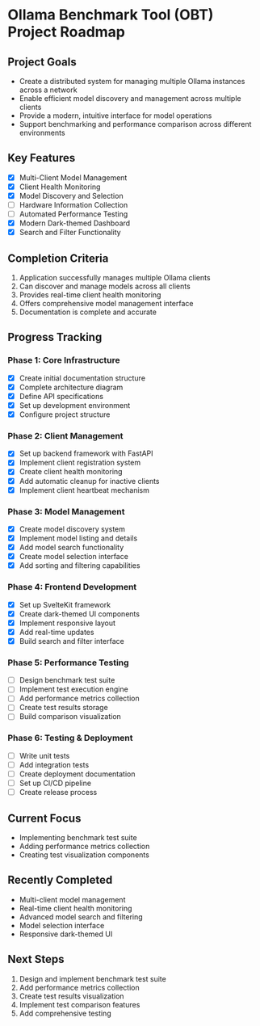 # Ollama Benchmark Tool (OBT) Project Roadmap

## Project Goals
- Create a distributed system for managing multiple Ollama instances across a network
- Enable efficient model discovery and management across multiple clients
- Provide a modern, intuitive interface for model operations
- Support benchmarking and performance comparison across different environments

## Key Features
- [x] Multi-Client Model Management
- [x] Client Health Monitoring
- [x] Model Discovery and Selection
- [ ] Hardware Information Collection
- [ ] Automated Performance Testing
- [x] Modern Dark-themed Dashboard
- [x] Search and Filter Functionality

## Completion Criteria
1. Application successfully manages multiple Ollama clients
2. Can discover and manage models across all clients
3. Provides real-time client health monitoring
4. Offers comprehensive model management interface
5. Documentation is complete and accurate

## Progress Tracking

### Phase 1: Core Infrastructure 
- [x] Create initial documentation structure
- [x] Complete architecture diagram
- [x] Define API specifications
- [x] Set up development environment
- [x] Configure project structure

### Phase 2: Client Management 
- [x] Set up backend framework with FastAPI
- [x] Implement client registration system
- [x] Create client health monitoring
- [x] Add automatic cleanup for inactive clients
- [x] Implement client heartbeat mechanism

### Phase 3: Model Management 
- [x] Create model discovery system
- [x] Implement model listing and details
- [x] Add model search functionality
- [x] Create model selection interface
- [x] Add sorting and filtering capabilities

### Phase 4: Frontend Development 
- [x] Set up SvelteKit framework
- [x] Create dark-themed UI components
- [x] Implement responsive layout
- [x] Add real-time updates
- [x] Build search and filter interface

### Phase 5: Performance Testing 
- [ ] Design benchmark test suite
- [ ] Implement test execution engine
- [ ] Add performance metrics collection
- [ ] Create test results storage
- [ ] Build comparison visualization

### Phase 6: Testing & Deployment
- [ ] Write unit tests
- [ ] Add integration tests
- [ ] Create deployment documentation
- [ ] Set up CI/CD pipeline
- [ ] Create release process

## Current Focus
- Implementing benchmark test suite
- Adding performance metrics collection
- Creating test visualization components

## Recently Completed
- Multi-client model management
- Real-time client health monitoring
- Advanced model search and filtering
- Model selection interface
- Responsive dark-themed UI

## Next Steps
1. Design and implement benchmark test suite
2. Add performance metrics collection
3. Create test results visualization
4. Implement test comparison features
5. Add comprehensive testing
